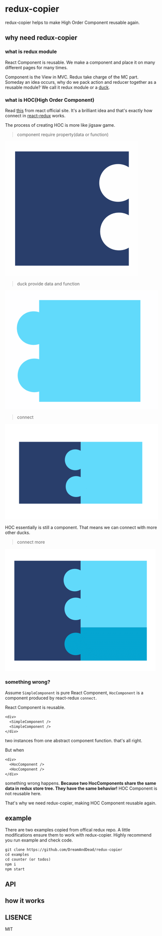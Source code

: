 # redux-copier

redux-copier helps to make High Order Component reusable again.

## why need redux-copier

### what is redux module

React Component is reusable. We make a component and place it on many different
pages for many times.

Component is the View in MVC. Redux take charge of the MC part. Someday an idea
occurs, why do we pack action and reducer together as a reusable module? We call
it redux module or a [duck][duck].

### what is HOC(High Order Component)

Read [this][react hoc] from react official site. It's a brilliant idea and
that's exactly how connect in [react-redux][react redux] works.

The process of creating HOC is more like jigsaw game.

> component require property(data or function)

![component](./images/component.png)

> duck provide data and function

![duck](./images/duck.png)

> connect

![connect](./images/connect.png)

HOC essentially is still a component. That means we can connect with more other
ducks.

> connect more

![connect-more](./images/connect-more.png)

### something wrong?

Assume `SimpleComponent` is pure React Component, `HocComponent` is a component
produced by react-redux `connect`.

React Component is reusable.

    <div>
      <SimpleComponent />
      <SimpleComponent />
    </div>

two instances from one abstract component function. that's all right.

But when

    <div>
      <HocComponent />
      <HocComponent />
    </div>

something wrong happens. **Because two HocComponents share the same data in redux store
tree. They have the same behavior!** HOC Component is not reusable here.

That's why we need redux-copier, making HOC Component reusable again.

## example
There are two examples copied from offical redux repo. A little modifications
ensure them to work with redux-copier. Highly recommend you run example and
check code.

    git clone https://github.com/DreamAndDead/redux-copier
    cd examples
    cd counter (or todos)
    npm i
    npm start

## API

## how it works

## LISENCE
MIT

[duck]: https://github.com/erikras/ducks-modular-redux

[react hoc]: https://facebook.github.io/react/docs/higher-order-components.html

[react redux]: https://github.com/reactjs/react-redux
